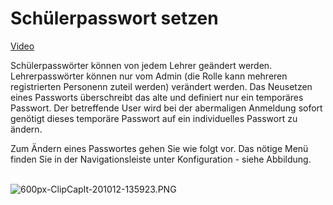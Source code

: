 # Schülerpasswort setzen
[Video](https://youtu.be/2KPOjBSYLh8)

Schülerpasswörter können von jedem Lehrer geändert werden. Lehrerpasswörter können nur vom Admin (die Rolle kann mehreren 
registrierten Personenn zuteil werden) verändert werden. Das Neusetzen eines Passworts überschreibt das alte und definiert 
nur ein temporäres Passwort. Der betreffende User wird bei der abermaligen Anmeldung sofort genötigt dieses temporäre Passwort 
auf ein individuelles Passwort zu ändern.

Zum Ändern eines Passwortes gehen Sie wie folgt vor. Das nötige Menü finden Sie in der Navigationsleiste unter 
Konfiguration - siehe Abbildung.

<br>![600px-ClipCapIt-201012-135923.PNG](600px-ClipCapIt-201012-135923.PNG)

